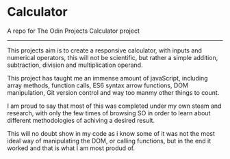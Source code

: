 # Calculator
A repo for The Odin Projects Calculator project 
<hr> 

<p> This projects aim is to create a responsive calculator, with inputs and numerical operators, this will not be scientific, but rather a simple addition, subtraction, division and multiplication operand. </p>


<p>This project has taught me an immense amount of javaScript, including array methods, function calls, ES6 syntax arrow functions, DOM manipulation, Git version control and way too manmy other things to count. </p>

<p>I am proud to say that most of this was completed under my own steam and research, with only the few times of browsing SO in order to learn about different methodologies of achiving a desired result. </p>

<p> This will no doubt show in my code as i know some of it was not the most ideal way of manipulating the DOM, or calling functions, but in the end it worked and that is what I am most produd of. </P>